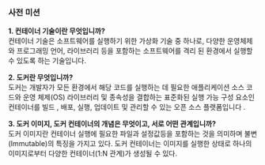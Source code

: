 ### 사전 미션
**1. 컨테이너 기술이란 무엇입니까?**
<br> 
컨테이너 기술은 소프트웨어를 실행하기 위한 가상화 기술 중 하나로, 다양한 운영체제와 프로그래밍 언어, 라이브러리 등을 포함하는 소프트웨어를 격리
된 환경에서 실행할 수 있도록 하는 기술입니다.


**2. 도커란 무엇입니까?**
<br>도커는 개발자가 모든 환경에서 해당 코드를 실행하는 데 필요한 애플리케이션 소스 코드와 운영 체제(OS) 라이브러리 
및 종속성을 결합하는 표준화된 실행 가능 구성 요소인 컨테이너를 빌드 , 배포, 실행, 업데이트 및 관리할 수 있는 오픈 소스 플랫폼입니다  .


**3. 도커 이미지, 도커 컨테이너의 개념은 무엇이고, 서로 어떤 관계입니까?**
<br>도커 이미지란 컨테이너 실행에 필요한 파일과 설정값등을 포함하는 것을 의미하며
불변(Immutable)의 특징을 가지고 있다. 도커 컨테이너는 이미지를 실행한 상태로
하나의 이미지로부터 다양한 컨테이너(1:N 관계)가 생성될 수 있다.
